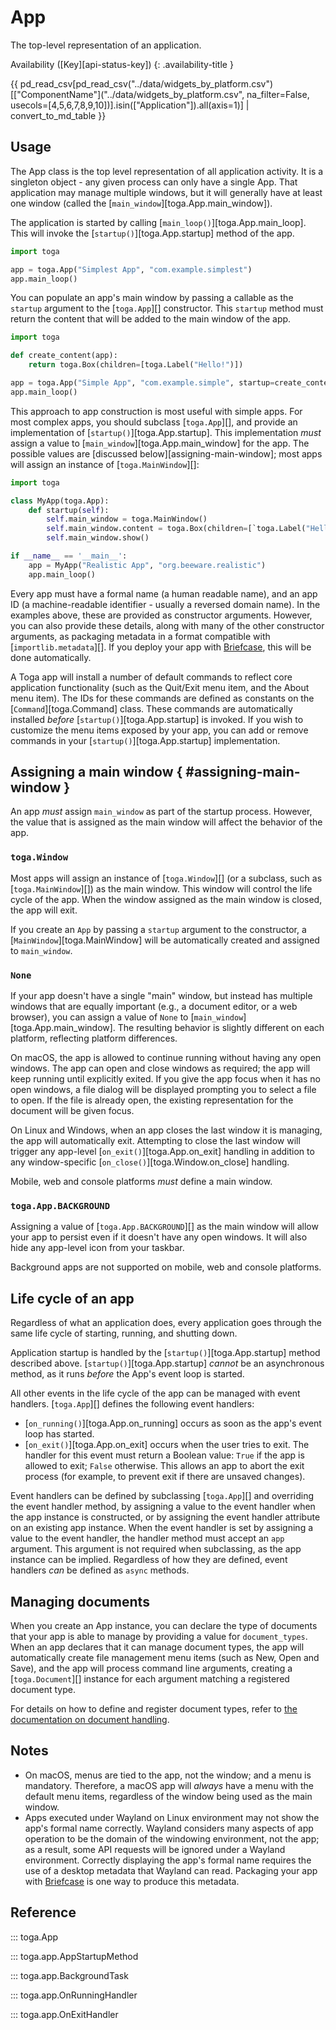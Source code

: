 # App

The top-level representation of an application.

Availability ([Key][api-status-key])  <!-- rumdl-disable-line MD013 -->
{: .availability-title }

<nospell>
{{ pd_read_csv[pd_read_csv("../data/widgets_by_platform.csv")[["ComponentName"]("../data/widgets_by_platform.csv", na_filter=False, usecols=[4,5,6,7,8,9,10])].isin(["Application"]).all(axis=1)] | convert_to_md_table }}
</nospell>

## Usage

The App class is the top level representation of all application activity. It is a singleton object - any given process can only have a single App. That application may manage multiple windows, but it will generally have at least one window (called the [`main_window`][toga.App.main_window]).

The application is started by calling [`main_loop()`][toga.App.main_loop]. This will invoke the [`startup()`][toga.App.startup] method of the app.

```python
import toga

app = toga.App("Simplest App", "com.example.simplest")
app.main_loop()
```

You can populate an app's main window by passing a callable as the `startup` argument to the [`toga.App`][] constructor. This `startup` method must return the content that will be added to the main window of the app.

```python
import toga

def create_content(app):
    return toga.Box(children=[toga.Label("Hello!")])

app = toga.App("Simple App", "com.example.simple", startup=create_content)
app.main_loop()
```

This approach to app construction is most useful with simple apps. For most complex apps, you should subclass [`toga.App`][], and provide an implementation of [`startup()`][toga.App.startup]. This implementation *must* assign a value to [`main_window`][toga.App.main_window] for the app. The possible values are [discussed below][assigning-main-window]; most apps will assign an instance of [`toga.MainWindow`][]:

```python
import toga

class MyApp(toga.App):
    def startup(self):
        self.main_window = toga.MainWindow()
        self.main_window.content = toga.Box(children=[`toga.Label("Hello!")])
        self.main_window.show()

if __name__ == '__main__':
    app = MyApp("Realistic App", "org.beeware.realistic")
    app.main_loop()
```

Every app must have a formal name (a human readable name), and an app ID (a machine-readable identifier - usually a reversed domain name). In the examples above, these are provided as constructor arguments. However, you can also provide these details, along with many of the other constructor arguments, as packaging metadata in a format compatible with [`importlib.metadata`][]. If you deploy your app with [Briefcase](https://briefcase.readthedocs.io/en/stable), this will be done automatically.

A Toga app will install a number of default commands to reflect core application functionality (such as the Quit/Exit menu item, and the About menu item). The IDs for these commands are defined as constants on the [`Command`][toga.Command] class. These commands are automatically installed *before* [`startup()`][toga.App.startup] is invoked. If you wish to customize the menu items exposed by your app, you can add or remove commands in your [`startup()`][toga.App.startup] implementation.

## Assigning a main window  { #assigning-main-window }

An app *must* assign `main_window` as part of the startup process. However, the value that is assigned as the main window will affect the behavior of the app.

### `toga.Window`

Most apps will assign an instance of [`toga.Window`][] (or a subclass, such as [`toga.MainWindow`][]) as the main window. This window will control the life cycle of the app. When the window assigned as the main window is closed, the app will exit.

If you create an `App` by passing a `startup` argument to the constructor, a [`MainWindow`][toga.MainWindow] will be automatically created and assigned to `main_window`.

### `None`

If your app doesn't have a single "main" window, but instead has multiple windows that are equally important (e.g., a document editor, or a web browser), you can assign a value of `None` to [`main_window`][toga.App.main_window]. The resulting behavior is slightly different on each platform, reflecting platform differences.

On macOS, the app is allowed to continue running without having any open windows. The app can open and close windows as required; the app will keep running until explicitly exited. If you give the app focus when it has no open windows, a file dialog will be displayed prompting you to select a file to open. If the file is already open, the existing representation for the document will be given focus.

On Linux and Windows, when an app closes the last window it is managing, the app will automatically exit. Attempting to close the last window will trigger any app-level [`on_exit()`][toga.App.on_exit] handling in addition to any window-specific [`on_close()`][toga.Window.on_close] handling.

Mobile, web and console platforms *must* define a main window.

### `toga.App.BACKGROUND`

Assigning a value of [`toga.App.BACKGROUND`][] as the main window will allow your app to persist even if it doesn't have any open windows. It will also hide any app-level icon from your taskbar.

Background apps are not supported on mobile, web and console platforms.

## Life cycle of an app

Regardless of what an application does, every application goes through the same life cycle of starting, running, and shutting down.

Application startup is handled by the [`startup()`][toga.App.startup] method described above. [`startup()`][toga.App.startup] *cannot* be an asynchronous method, as it runs *before* the App's event loop is started.

All other events in the life cycle of the app can be managed with event handlers. [`toga.App`][] defines the following event handlers:

- [`on_running()`][toga.App.on_running] occurs as soon as the app's event loop has started.
- [`on_exit()`][toga.App.on_exit] occurs when the user tries to exit. The handler for this event must return a Boolean value: `True` if the app is allowed to exit; `False` otherwise. This allows an app to abort the exit process (for example, to prevent exit if there are unsaved changes).

Event handlers can be defined by subclassing [`toga.App`][] and overriding the event handler method, by assigning a value to the event handler when the app instance is constructed, or by assigning the event handler attribute on an existing app instance. When the event handler is set by assigning a value to the event handler, the handler method must accept an `app` argument. This argument is not required when subclassing, as the app instance can be implied. Regardless of how they are defined, event handlers *can* be defined as `async` methods.

## Managing documents

When you create an App instance, you can declare the type of documents that your app is able to manage by providing a value for `document_types`. When an app declares that it can manage document types, the app will automatically create file management menu items (such as New, Open and Save), and the app will process command line arguments, creating a [`toga.Document`][] instance for each argument matching a registered document type.

For details on how to define and register document types, refer to [the documentation on document handling](resources/document.md).

## Notes

- On macOS, menus are tied to the app, not the window; and a menu is mandatory. Therefore, a macOS app will *always* have a menu with the default menu items, regardless of the window being used as the main window.
- Apps executed under Wayland on Linux environment may not show the app's formal name correctly. Wayland considers many aspects of app operation to be the domain of the windowing environment, not the app; as a result, some API requests will be ignored under a Wayland environment. Correctly displaying the app's formal name requires the use of a desktop metadata that Wayland can read. Packaging your app with [Briefcase](https://briefcase.beeware.org/en/stable) is one way to produce this metadata.

## Reference

::: toga.App

::: toga.app.AppStartupMethod

::: toga.app.BackgroundTask

::: toga.app.OnRunningHandler

::: toga.app.OnExitHandler
